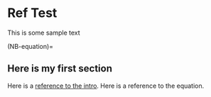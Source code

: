 # Ref Test

This is some sample text

(NB-equation)=
## Here is my first section

Here is a [reference to the intro](intro.md).  Here is a reference to the [](section-label) equation.

